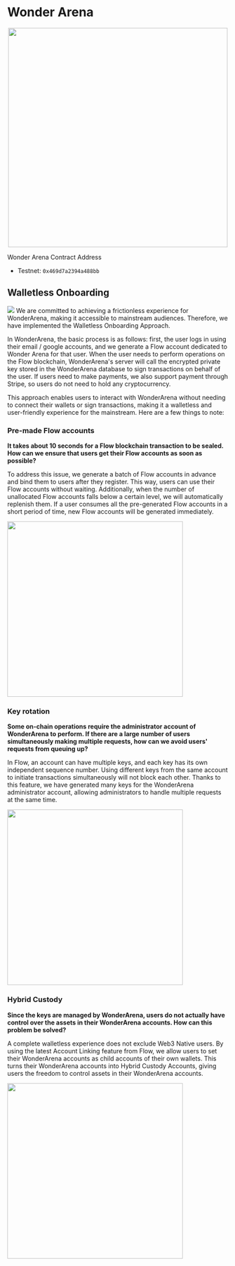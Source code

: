 # Wonder Arena

<div style="text-align: center;">
<img src="https://user-images.githubusercontent.com/88026162/222029643-4928b605-8189-4c47-960a-2ebff959290c.png" width="500">
</div>

Wonder Arena Contract Address

- Testnet: `0x469d7a2394a488bb`

## Walletless Onboarding

<img src="https://user-images.githubusercontent.com/88026162/222029341-b8c4c4a7-f981-4219-a404-c588d0805271.png">
We are committed to achieving a frictionless experience for WonderArena, making it accessible to mainstream audiences. Therefore, we have implemented the Walletless Onboarding Approach.  

In WonderArena, the basic process is as follows: first, the user logs in using their email / google accounts, and we generate a Flow account dedicated to Wonder Arena for that user. When the user needs to perform operations on the Flow blockchain, WonderArena's server will call the encrypted private key stored in the WonderArena database to sign transactions on behalf of the user. If users need to make payments, we also support payment through Stripe, so users do not need to hold any cryptocurrency.

This approach enables users to interact with WonderArena without needing to connect their wallets or sign transactions, making it a walletless and user-friendly experience for the mainstream. Here are a few things to note:

### Pre-made Flow accounts

**It takes about 10 seconds for a Flow blockchain transaction to be sealed. How can we ensure that users get their Flow accounts as soon as possible?**

To address this issue, we generate a batch of Flow accounts in advance and bind them to users after they register. This way, users can use their Flow accounts without waiting. Additionally, when the number of unallocated Flow accounts falls below a certain level, we will automatically replenish them. If a user consumes all the pre-generated Flow accounts in a short period of time, new Flow accounts will be generated immediately.

<img src="https://user-images.githubusercontent.com/88026162/222029002-875f750f-d9b4-4cdb-8408-16a5f1eee299.png" width="400">

### Key rotation

**Some on-chain operations require the administrator account of WonderArena to perform. If there are a large number of users simultaneously making multiple requests, how can we avoid users' requests from queuing up?**

In Flow, an account can have multiple keys, and each key has its own independent sequence number. Using different keys from the same account to initiate transactions simultaneously will not block each other. Thanks to this feature, we have generated many keys for the WonderArena administrator account, allowing administrators to handle multiple requests at the same time.

<img src="https://user-images.githubusercontent.com/88026162/222030181-12ca3eb0-e08e-4785-8d35-1fcda3069062.png" width="400">

### Hybrid Custody

**Since the keys are managed by WonderArena, users do not actually have control over the assets in their WonderArena accounts. How can this problem be solved?**

A complete walletless experience does not exclude Web3 Native users. By using the latest Account Linking feature from Flow, we allow users to set their WonderArena accounts as child accounts of their own wallets. This turns their WonderArena accounts into Hybrid Custody Accounts, giving users the freedom to control assets in their WonderArena accounts.

<img src="https://user-images.githubusercontent.com/88026162/222030311-61e397e5-f885-4dad-b38a-528e799ee0a1.png" width="400">

